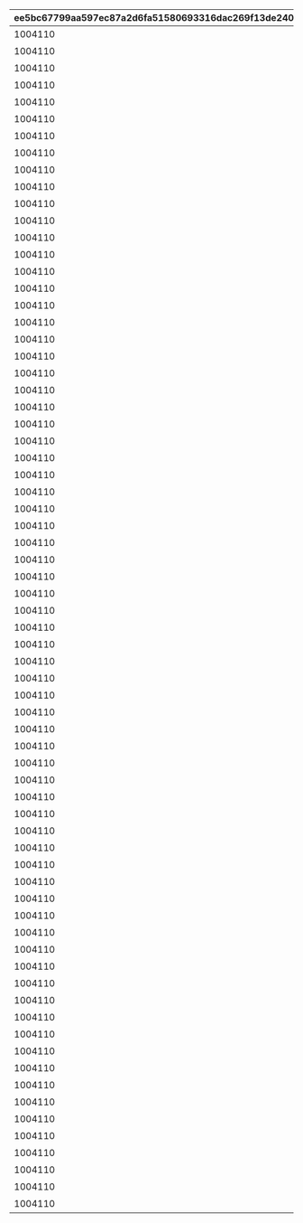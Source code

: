 |ee5bc67799aa597ec87a2d6fa51580693316dac269f13de2409460515cc22951|2516e6cf9d743e45390ff8aa999bab758ae5b77c45d5177be9f4808e09d8e59c|427f8b6bc7637859e435db8a6f6f6a200ec7dee57b0af0706a612ab257fd6289|56955c788981e62080a2f2308dec5487f9b7d6a1d2145caa5f79b8f899f3fafd|708872a98667c9d49b093210288b39bd6e9b81f08d463f90456be9804d0e67e7|a088bf45941a1653b09d392a9c32ad7d34e38ea0b75893f6802c67248fbbf41b|6ca401c499f558d39736b32e6db9cfb232dd1cc303452b1faa7134a2a7acabb5|f769a5826f0a1b1e354ebb5d626321f3957ef5ed9fa931802e3762cf7b675835|cfb97c7b00a49afa7477a98a45a030b1ed8c8860eee2bb4f835f556d42d65442|3b5dc9d9e750d17e152ced8618cb3fd21b985adc723428142b9759f1159908cc|d96bb0fe003ae84423f05cfa3c23adb21d6df90b10d9e22b239453663fb6cfdc|41a999bdfea7c83f3a6f9f4365bb61ee000ab528839eba4d4c8d7f149349e607|c58aee47d56bc545a8efd6defe2e47b188147b6f2ffb7eaafd10b544fe125edd|54b1af836ccb6a4cad5910f2a58035135651a7f7849c774e5f929169b4c37e3a|5c9fcb124b4f7541ea40a6da722559598a2358b1167c601eaed1723dea62239e|
| --- | --- | --- | --- | --- | --- | --- | --- | --- | --- | --- | --- | --- | --- | --- |
|1004110|0|1|2030/04/01 14:59:59|2015/04/01 15:00:00|1st Round Clear！|603|3200101|32001001|0|1|0|80001|32001|スペシャルダンジョンを1回登頂しよう|
|1004110|0|1|2030/04/01 14:59:59|2015/04/01 15:00:00|2nd Round Clear！|603|3200102|32001002|0|2|0|80001|32001|スペシャルダンジョンを2回登頂しよう|
|1004110|0|1|2030/04/01 14:59:59|2015/04/01 15:00:00|3rd Round Clear！|603|3200103|32001003|0|3|0|80001|32001|スペシャルダンジョンを3回登頂しよう|
|1004110|0|1|2030/04/01 14:59:59|2015/04/01 15:00:00|4th Round Clear！|603|3200104|32001004|0|4|0|80001|32001|スペシャルダンジョンを4回登頂しよう|
|1004110|0|1|2030/04/01 14:59:59|2015/04/01 15:00:00|CONQUEST！|603|3200105|32001005|0|5|0|80001|32001|スペシャルダンジョンを5回登頂しよう|
|1004110|0|1|2030/04/01 14:59:59|2015/04/01 15:00:00|1st Round Clear！|603|3200201|32001001|0|1|0|80001|32002|スペシャルダンジョンを1回登頂しよう|
|1004110|0|1|2030/04/01 14:59:59|2015/04/01 15:00:00|2nd Round Clear！|603|3200202|32001002|0|2|0|80001|32002|スペシャルダンジョンを2回登頂しよう|
|1004110|0|1|2030/04/01 14:59:59|2015/04/01 15:00:00|3rd Round Clear！|603|3200203|32001003|0|3|0|80001|32002|スペシャルダンジョンを3回登頂しよう|
|1004110|0|1|2030/04/01 14:59:59|2015/04/01 15:00:00|4th Round Clear！|603|3200204|32001004|0|4|0|80001|32002|スペシャルダンジョンを4回登頂しよう|
|1004110|0|1|2030/04/01 14:59:59|2015/04/01 15:00:00|CONQUEST！|603|3200205|32001005|0|5|0|80001|32002|スペシャルダンジョンを5回登頂しよう|
|1004110|0|1|2030/04/01 14:59:59|2015/04/01 15:00:00|1st Round Clear！|603|3200301|32001001|0|1|0|80001|32003|スペシャルダンジョンを1回登頂しよう|
|1004110|0|1|2030/04/01 14:59:59|2015/04/01 15:00:00|2nd Round Clear！|603|3200302|32001002|0|2|0|80001|32003|スペシャルダンジョンを2回登頂しよう|
|1004110|0|1|2030/04/01 14:59:59|2015/04/01 15:00:00|3rd Round Clear！|603|3200303|32001003|0|3|0|80001|32003|スペシャルダンジョンを3回登頂しよう|
|1004110|0|1|2030/04/01 14:59:59|2015/04/01 15:00:00|4th Round Clear！|603|3200304|32001004|0|4|0|80001|32003|スペシャルダンジョンを4回登頂しよう|
|1004110|0|1|2030/04/01 14:59:59|2015/04/01 15:00:00|CONQUEST！|603|3200305|32001005|0|5|0|80001|32003|スペシャルダンジョンを5回登頂しよう|
|1004110|0|1|2030/04/01 14:59:59|2015/04/01 15:00:00|1st Round Clear！|603|3200401|32001001|0|1|0|80001|32004|スペシャルダンジョンを1回登頂しよう|
|1004110|0|1|2030/04/01 14:59:59|2015/04/01 15:00:00|2nd Round Clear！|603|3200402|32001002|0|2|0|80001|32004|スペシャルダンジョンを2回登頂しよう|
|1004110|0|1|2030/04/01 14:59:59|2015/04/01 15:00:00|3rd Round Clear！|603|3200403|32001003|0|3|0|80001|32004|スペシャルダンジョンを3回登頂しよう|
|1004110|0|1|2030/04/01 14:59:59|2015/04/01 15:00:00|4th Round Clear！|603|3200404|32001004|0|4|0|80001|32004|スペシャルダンジョンを4回登頂しよう|
|1004110|0|1|2030/04/01 14:59:59|2015/04/01 15:00:00|CONQUEST！|603|3200405|32001005|0|5|0|80001|32004|スペシャルダンジョンを5回登頂しよう|
|1004110|0|1|2030/04/01 14:59:59|2015/04/01 15:00:00|1st Round Clear！|603|3200501|32001001|0|1|0|80001|32005|スペシャルダンジョンを1回登頂しよう|
|1004110|0|1|2030/04/01 14:59:59|2015/04/01 15:00:00|2nd Round Clear！|603|3200502|32001002|0|2|0|80001|32005|スペシャルダンジョンを2回登頂しよう|
|1004110|0|1|2030/04/01 14:59:59|2015/04/01 15:00:00|3rd Round Clear！|603|3200503|32001003|0|3|0|80001|32005|スペシャルダンジョンを3回登頂しよう|
|1004110|0|1|2030/04/01 14:59:59|2015/04/01 15:00:00|4th Round Clear！|603|3200504|32001004|0|4|0|80001|32005|スペシャルダンジョンを4回登頂しよう|
|1004110|0|1|2030/04/01 14:59:59|2015/04/01 15:00:00|CONQUEST！|603|3200505|32001005|0|5|0|80001|32005|スペシャルダンジョンを5回登頂しよう|
|1004110|0|1|2030/04/01 14:59:59|2015/04/01 15:00:00|1st Round Clear！|603|3200601|32001001|0|1|0|80001|32006|スペシャルダンジョンを1回登頂しよう|
|1004110|0|1|2030/04/01 14:59:59|2015/04/01 15:00:00|2nd Round Clear！|603|3200602|32001002|0|2|0|80001|32006|スペシャルダンジョンを2回登頂しよう|
|1004110|0|1|2030/04/01 14:59:59|2015/04/01 15:00:00|3rd Round Clear！|603|3200603|32001003|0|3|0|80001|32006|スペシャルダンジョンを3回登頂しよう|
|1004110|0|1|2030/04/01 14:59:59|2015/04/01 15:00:00|4th Round Clear！|603|3200604|32001004|0|4|0|80001|32006|スペシャルダンジョンを4回登頂しよう|
|1004110|0|1|2030/04/01 14:59:59|2015/04/01 15:00:00|CONQUEST！|603|3200605|32001005|0|5|0|80001|32006|スペシャルダンジョンを5回登頂しよう|
|1004110|0|1|2030/04/01 14:59:59|2015/04/01 15:00:00|1st Round Clear！|603|3200701|32001001|0|1|0|80001|32007|スペシャルダンジョンを1回登頂しよう|
|1004110|0|1|2030/04/01 14:59:59|2015/04/01 15:00:00|2nd Round Clear！|603|3200702|32001002|0|2|0|80001|32007|スペシャルダンジョンを2回登頂しよう|
|1004110|0|1|2030/04/01 14:59:59|2015/04/01 15:00:00|3rd Round Clear！|603|3200703|32001003|0|3|0|80001|32007|スペシャルダンジョンを3回登頂しよう|
|1004110|0|1|2030/04/01 14:59:59|2015/04/01 15:00:00|4th Round Clear！|603|3200704|32001004|0|4|0|80001|32007|スペシャルダンジョンを4回登頂しよう|
|1004110|0|1|2030/04/01 14:59:59|2015/04/01 15:00:00|CONQUEST！|603|3200705|32001005|0|5|0|80001|32007|スペシャルダンジョンを5回登頂しよう|
|1004110|0|1|2030/04/01 14:59:59|2015/04/01 15:00:00|1st Round Clear！|603|3200801|32001001|0|1|0|80001|32008|スペシャルダンジョンを1回登頂しよう|
|1004110|0|1|2030/04/01 14:59:59|2015/04/01 15:00:00|2nd Round Clear！|603|3200802|32001002|0|2|0|80001|32008|スペシャルダンジョンを2回登頂しよう|
|1004110|0|1|2030/04/01 14:59:59|2015/04/01 15:00:00|3rd Round Clear！|603|3200803|32001003|0|3|0|80001|32008|スペシャルダンジョンを3回登頂しよう|
|1004110|0|1|2030/04/01 14:59:59|2015/04/01 15:00:00|4th Round Clear！|603|3200804|32001004|0|4|0|80001|32008|スペシャルダンジョンを4回登頂しよう|
|1004110|0|1|2030/04/01 14:59:59|2015/04/01 15:00:00|CONQUEST！|603|3200805|32001005|0|5|0|80001|32008|スペシャルダンジョンを5回登頂しよう|
|1004110|0|1|2030/04/01 14:59:59|2015/04/01 15:00:00|1st Round Clear！|603|3200901|32001001|0|1|0|80001|32009|スペシャルダンジョンを1回登頂しよう|
|1004110|0|1|2030/04/01 14:59:59|2015/04/01 15:00:00|2nd Round Clear！|603|3200902|32001002|0|2|0|80001|32009|スペシャルダンジョンを2回登頂しよう|
|1004110|0|1|2030/04/01 14:59:59|2015/04/01 15:00:00|3rd Round Clear！|603|3200903|32001003|0|3|0|80001|32009|スペシャルダンジョンを3回登頂しよう|
|1004110|0|1|2030/04/01 14:59:59|2015/04/01 15:00:00|4th Round Clear！|603|3200904|32001004|0|4|0|80001|32009|スペシャルダンジョンを4回登頂しよう|
|1004110|0|1|2030/04/01 14:59:59|2015/04/01 15:00:00|CONQUEST！|603|3200905|32001005|0|5|0|80001|32009|スペシャルダンジョンを5回登頂しよう|
|1004110|0|1|2030/04/01 14:59:59|2015/04/01 15:00:00|1st Round Clear！|603|3201001|32001001|0|1|0|80001|32010|スペシャルダンジョンを1回登頂しよう|
|1004110|0|1|2030/04/01 14:59:59|2015/04/01 15:00:00|2nd Round Clear！|603|3201002|32001002|0|2|0|80001|32010|スペシャルダンジョンを2回登頂しよう|
|1004110|0|1|2030/04/01 14:59:59|2015/04/01 15:00:00|3rd Round Clear！|603|3201003|32001003|0|3|0|80001|32010|スペシャルダンジョンを3回登頂しよう|
|1004110|0|1|2030/04/01 14:59:59|2015/04/01 15:00:00|4th Round Clear！|603|3201004|32001004|0|4|0|80001|32010|スペシャルダンジョンを4回登頂しよう|
|1004110|0|1|2030/04/01 14:59:59|2015/04/01 15:00:00|CONQUEST！|603|3201005|32001005|0|5|0|80001|32010|スペシャルダンジョンを5回登頂しよう|
|1004110|0|1|2030/04/01 14:59:59|2015/04/01 15:00:00|1st Round Clear！|603|3201101|32001001|0|1|0|80001|32011|スペシャルダンジョンを1回登頂しよう|
|1004110|0|1|2030/04/01 14:59:59|2015/04/01 15:00:00|2nd Round Clear！|603|3201102|32001002|0|2|0|80001|32011|スペシャルダンジョンを2回登頂しよう|
|1004110|0|1|2030/04/01 14:59:59|2015/04/01 15:00:00|3rd Round Clear！|603|3201103|32001003|0|3|0|80001|32011|スペシャルダンジョンを3回登頂しよう|
|1004110|0|1|2030/04/01 14:59:59|2015/04/01 15:00:00|4th Round Clear！|603|3201104|32001004|0|4|0|80001|32011|スペシャルダンジョンを4回登頂しよう|
|1004110|0|1|2030/04/01 14:59:59|2015/04/01 15:00:00|CONQUEST！|603|3201105|32001005|0|5|0|80001|32011|スペシャルダンジョンを5回登頂しよう|
|1004110|0|1|2030/04/01 14:59:59|2015/04/01 15:00:00|1st Round Clear！|603|3201201|32001001|0|1|0|80001|32012|スペシャルダンジョンを1回登頂しよう|
|1004110|0|1|2030/04/01 14:59:59|2015/04/01 15:00:00|2nd Round Clear！|603|3201202|32001002|0|2|0|80001|32012|スペシャルダンジョンを2回登頂しよう|
|1004110|0|1|2030/04/01 14:59:59|2015/04/01 15:00:00|3rd Round Clear！|603|3201203|32001003|0|3|0|80001|32012|スペシャルダンジョンを3回登頂しよう|
|1004110|0|1|2030/04/01 14:59:59|2015/04/01 15:00:00|4th Round Clear！|603|3201204|32001004|0|4|0|80001|32012|スペシャルダンジョンを4回登頂しよう|
|1004110|0|1|2030/04/01 14:59:59|2015/04/01 15:00:00|CONQUEST！|603|3201205|32001005|0|5|0|80001|32012|スペシャルダンジョンを5回登頂しよう|
|1004110|0|1|2030/04/01 14:59:59|2015/04/01 15:00:00|1st Round Clear！|603|3201301|32001001|0|1|0|80001|32013|スペシャルダンジョンを1回登頂しよう|
|1004110|0|1|2030/04/01 14:59:59|2015/04/01 15:00:00|2nd Round Clear！|603|3201302|32001002|0|2|0|80001|32013|スペシャルダンジョンを2回登頂しよう|
|1004110|0|1|2030/04/01 14:59:59|2015/04/01 15:00:00|3rd Round Clear！|603|3201303|32001003|0|3|0|80001|32013|スペシャルダンジョンを3回登頂しよう|
|1004110|0|1|2030/04/01 14:59:59|2015/04/01 15:00:00|4th Round Clear！|603|3201304|32001004|0|4|0|80001|32013|スペシャルダンジョンを4回登頂しよう|
|1004110|0|1|2030/04/01 14:59:59|2015/04/01 15:00:00|CONQUEST！|603|3201305|32001005|0|5|0|80001|32013|スペシャルダンジョンを5回登頂しよう|
|1004110|0|1|2030/04/01 14:59:59|2015/04/01 15:00:00|1st Round Clear！|603|3201401|32001001|0|1|0|80001|32014|スペシャルダンジョンを1回登頂しよう|
|1004110|0|1|2030/04/01 14:59:59|2015/04/01 15:00:00|2nd Round Clear！|603|3201402|32001002|0|2|0|80001|32014|スペシャルダンジョンを2回登頂しよう|
|1004110|0|1|2030/04/01 14:59:59|2015/04/01 15:00:00|3rd Round Clear！|603|3201403|32001003|0|3|0|80001|32014|スペシャルダンジョンを3回登頂しよう|
|1004110|0|1|2030/04/01 14:59:59|2015/04/01 15:00:00|4th Round Clear！|603|3201404|32001004|0|4|0|80001|32014|スペシャルダンジョンを4回登頂しよう|
|1004110|0|1|2030/04/01 14:59:59|2015/04/01 15:00:00|CONQUEST！|603|3201405|32001005|0|5|0|80001|32014|スペシャルダンジョンを5回登頂しよう|